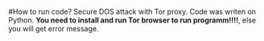 #How to run code?
Secure DOS attack with Tor proxy. Code was writen on Python. **You need to install and run Tor browser to run programm!!!!**, else you will get error message. 
